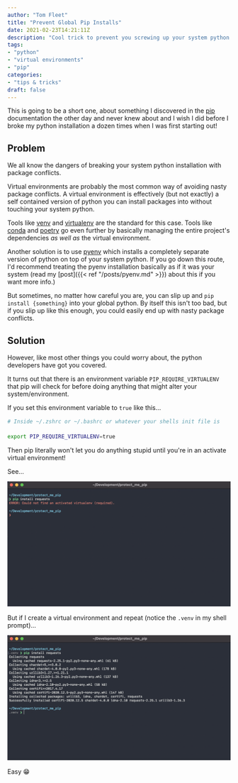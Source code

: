```yaml
---
author: "Tom Fleet"
title: "Prevent Global Pip Installs"
date: 2021-02-23T14:21:11Z
description: "Cool trick to prevent you screwing up your system python."
tags:
- "python"
- "virtual environments"
- "pip"
categories:
- "tips & tricks"
draft: false
---
```


This is going to be a short one, about something I discovered in the [pip] documentation the other day and never knew about and I wish I did before I broke my python installation a dozen times when I was first starting out!

## Problem

We all know the dangers of breaking your system python installation with package conflicts.

Virtual environments are probably the most common way of avoiding nasty package conflicts. A virtual environment is effectively (but not exactly) a self contained version of python you can install packages into without touching your system python.

Tools like [venv] and [virtualenv] are the standard for this case. Tools like [conda] and [poetry] go even further by basically managing the entire project's dependencies *as well as* the virtual environment.

Another solution is to use [pyenv] which installs a completely separate version of python on top of your system python. If you go down this route, I'd recommend treating the pyenv installation basically as if it was your system (read my [post]({{< ref "/posts/pyenv.md" >}}) about this if you want more info.)

But sometimes, no matter how careful you are, you can slip up and `pip install {something}` into your global python. By itself this isn't too bad, but if you slip up like this enough, you could easily end up with nasty package conflicts.

## Solution

However, like most other things you could worry about, the python developers have got you covered.

It turns out that there is an environment variable `PIP_REQUIRE_VIRTUALENV` that pip will check for before doing anything that might alter your system/environment.

If you set this environment variable to `true` like this...

```bash
# Inside ~/.zshrc or ~/.bashrc or whatever your shells init file is

export PIP_REQUIRE_VIRTUALENV=true
```

Then pip literally won't let you do anything stupid until you're in an activate virtual environment!

See...

![pip without a virtual environment](/images/posts/pip_no_venv.png)

But if I create a virtual environment and repeat (notice the `.venv` in my shell prompt)...

![pip with a virtual environment](/images/posts/pip_venv.png)

Easy :grin:

[pip]: https://pip.pypa.io/en/stable/
[venv]: https://docs.python.org/3/library/venv.html
[virtualenv]: https://virtualenv.pypa.io/en/latest/
[conda]: https://docs.conda.io/en/latest/
[pyenv]: https://github.com/pyenv/pyenv
[poetry]: https://python-poetry.org
